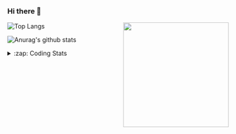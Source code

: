 ### Hi there 👋

<!--
**tao8687/tao8687** is a ✨ _special_ ✨ repository because its `README.md` (this file) appears on your GitHub profile.

Here are some ideas to get you started:

- 🔭 I’m currently working on ...
- 🌱 I’m currently learning ...
- 👯 I’m looking to collaborate on ...
- 🤔 I’m looking for help with ...
- 💬 Ask me about ...
- 📫 How to reach me: ...
- 😄 Pronouns: ...
- ⚡ Fun fact: ...
-->

<img align='right' src="https://media.giphy.com/media/M9gbBd9nbDrOTu1Mqx/giphy.gif" width="240">

  
![Top Langs](https://github-readme-stats.vercel.app/api/top-langs/?username=tao8687&layout=compact&title_color=23238E&text_color=A67D3D)

![Anurag's github stats](https://github-readme-stats.vercel.app/api?username=tao8687&show_icons=true&&text_color=A67D3D&title_color=23238E&show_icons=false&count_private=true&hide=stars)

<details>
  <summary>:zap: Coding Stats</summary>
  <br>
    
<!--START_SECTION:waka-->

```text
From: 18 April 2023 - To: 25 April 2023

C             13 hrs 34 mins  █████████████████████▒░░░   85.18 %
JSON          48 mins         █▒░░░░░░░░░░░░░░░░░░░░░░░   05.07 %
C++           42 mins         █░░░░░░░░░░░░░░░░░░░░░░░░   04.44 %
Text          26 mins         ▓░░░░░░░░░░░░░░░░░░░░░░░░   02.72 %
Makefile      15 mins         ▒░░░░░░░░░░░░░░░░░░░░░░░░   01.64 %
Bash          4 mins          ░░░░░░░░░░░░░░░░░░░░░░░░░   00.52 %
```

<!--END_SECTION:waka-->
</details>
